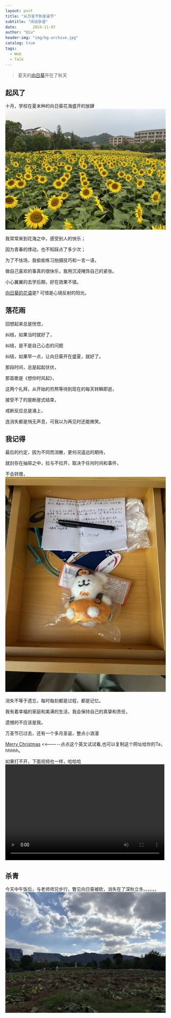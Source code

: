 ```yaml
---
layout: post
title: "从万圣节到圣诞节"
subtitle: "闲谈杂语"
date:       2024-11-07 
author: "Qiu"
header-img: "img/bg-archive.jpg"
catalog: true
tags:
  - Web
  - Talk
---
```


> 夏天的[向日葵](https://baike.baidu.com/item/%E5%90%91%E6%97%A5%E8%91%B5/6106)开在了秋天

## 起风了

十月，学校在夏末种的向日葵花海盛开的放肆
![](/img/20241107/shengkai.jpg)

我常常来到花海之中，感受别人的快乐；

因为青春的悸动，也不知踩点了多少次；

为了不怯场，我偷偷练习拍摄技巧和一言一语，

做自己喜欢的事真的很快乐，我用沉浸掩饰自己的紧张。

小心翼翼的去学后期，好在效果不错。

[向日葵的花语](https://baike.baidu.com/item/%E5%90%91%E6%97%A5%E8%91%B5%E8%8A%B1%E8%AF%AD/5040287?fr=ge_ala)是? 可惜是心镜反射的阳光。

## 落花雨

回想起来总是恍惚，

纠结，如果当时就好了，

纠结，是不是自己心态的问题

纠结，如果早一点，让向日葵开在盛夏，就好了。

那段时间，总是起起伏伏，

那首歌是《想你时风起》，

这两个礼拜，从开始的煎熬等待到现在的每天转瞬即逝，

接受不了的是断崖式结束，

戒断反应总是涌上，

连消失都是悄无声息，可我以为再见时还能微笑。

## 我记得

最后的约定，因为不同而消散，更何况遥远的期待，

就封存在抽屉之中，拉与不拉开，取决于任何时间和事件，

不会转赠，
![](/img/20241107/chouti.jpg)

消失不等于遗忘，每时每刻都是过程，都是记忆。

我有着幸福的家庭和美满的生活，我会保持自己的真挚和责任，

遗憾的不应该是我。

万圣节已过去，还有一个多月圣诞，整点小浪漫 

[Merry Christmas](https://christmas1.668629.xyz)      <<-----点点这个英文试试看,也可以复制这个网址给你的Ta，hhhhh。

如果打不开，下面视频也一样，哈哈哈
<video src="/img/20241107/tree.mp4" controls="controls" width="500" height="300">您的浏览器不支持播放该视频！</video>

## 杀青

今天中午饭后，与老师师兄步行，瞥见向日葵被砍，消失在了深秋立冬。。。。。。
![](/img/20241107/xiangrikui.jpg)




